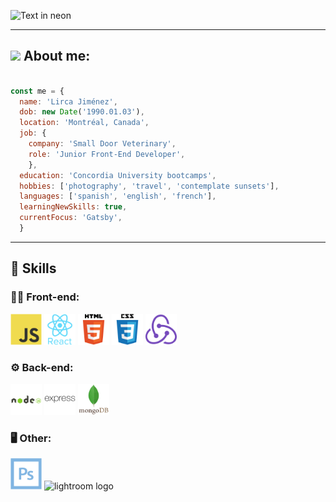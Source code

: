 ![Text in neon](https://user-images.githubusercontent.com/78028056/121724724-470fab80-cab6-11eb-85d8-60f08ea61b72.jpg)

---

## <img src="https://raw.githubusercontent.com/MartinHeinz/MartinHeinz/master/wave.gif" width="30px"> About me:

```javascript

const me = {
  name: 'Lirca Jiménez',
  dob: new Date('1990.01.03'),
  location: 'Montréal, Canada',
  job: {
    company: 'Small Door Veterinary',
    role: 'Junior Front-End Developer',
    },
  education: 'Concordia University bootcamps',
  hobbies: ['photography', 'travel', 'contemplate sunsets'],
  languages: ['spanish', 'english', 'french'],
  learningNewSkills: true,
  currentFocus: 'Gatsby',
  }

```

---

## 🧰 Skills

### 💅🏾 Front-end:
<img src="https://github.com/devicons/devicon/blob/master/icons/javascript/javascript-original.svg" alt="javascript logo" width="50" height="50" /> <img src="https://github.com/devicons/devicon/blob/master/icons/react/react-original-wordmark.svg" alt="react logo" width="50" height="50" /> <img src="https://github.com/devicons/devicon/blob/master/icons/html5/html5-original-wordmark.svg" alt="html logo" width="50" height="50" /> <img src="https://github.com/devicons/devicon/blob/master/icons/css3/css3-original-wordmark.svg" alt="css logo" width="50" height="50" /> <img src="https://github.com/devicons/devicon/blob/master/icons/redux/redux-original.svg" alt="redux logo" width="50" height="50" />

### ⚙️ Back-end:
<img src="https://github.com/devicons/devicon/blob/master/icons/nodejs/nodejs-original-wordmark.svg" alt="node logo" width="50" height="50" /> <img src="https://github.com/devicons/devicon/blob/master/icons/express/express-original-wordmark.svg" alt="express logo" width="50" height="50" /> <img src="https://github.com/devicons/devicon/blob/master/icons/mongodb/mongodb-original-wordmark.svg" alt="mongoDB logo" width="50" height="50" />

### 🖥 Other:
<img src="https://github.com/devicons/devicon/blob/master/icons/photoshop/photoshop-line.svg" alt="photoshop logo" width="50" height="50" /> <img src="https://upload.wikimedia.org/wikipedia/commons/b/b6/Adobe_Photoshop_Lightroom_CC_logo.svg" alt="lightroom logo" width="50" height="50" />

<!--
**lircajimenez/lircajimenez** is a ✨ _special_ ✨ repository because its `README.md` (this file) appears on your GitHub profile.

Here are some ideas to get you started:

- 🔭 I’m currently working on ...
- 🌱 I’m currently learning ...
- 👯 I’m looking to collaborate on ...
- 🤔 I’m looking for help with ...
- 💬 Ask me about ...
- 📫 How to reach me: ...
- 😄 Pronouns: ...
- ⚡ Fun fact: ...
-->
